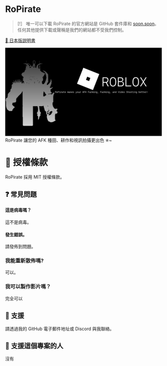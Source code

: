 # RoPirate
> [!］
> 唯一可以下載 RoPirate 的官方網站是 GitHub 套件庫和 [soon.soon]()。任何其他提供下載或聲稱是我們的網站都不受我們控制。

[🗾 日本版説明書](README/README_JP.md)

![img.png](img/img.png)
RoPirate 讓您的 AFK 種田、耕作和視訊拍攝更出色 ✯~

# 📝 授權條款
RoPirate 採用 MIT 授權條款。

## ❓️ 常見問題

#### 這是病毒嗎？

這不是病毒。

#### 發生錯誤。

請發佈到問題。

### 我能重新散佈嗎?

可以。

### 我可以製作影片嗎？

完全可以

## 📨 支援

請透過我的 GitHub 電子郵件地址或 Discord 與我聯絡。

## 💸 支援這個專案的人

沒有
